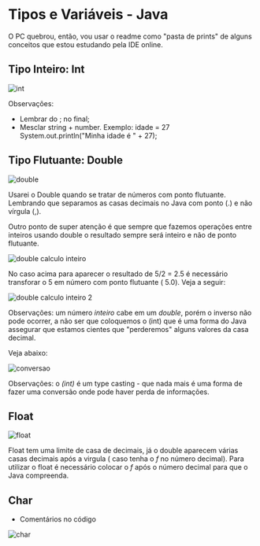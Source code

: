 # Tipos e Variáveis - Java

O PC quebrou, então, vou usar o readme como "pasta de prints" de alguns conceitos que estou estudando pela IDE online. 


## Tipo Inteiro: Int 

![int](https://user-images.githubusercontent.com/69389369/117715207-5ac1ac80-b1ae-11eb-819c-d6a51ed55a97.PNG)

Observações:
- Lembrar do ; no final;
- Mesclar string + number. Exemplo:
 idade = 27
 System.out.println("Minha idade é " + 27);
 
 
 
 ## Tipo Flutuante: Double
 
 ![double](https://user-images.githubusercontent.com/69389369/117715838-31ede700-b1af-11eb-9dc5-7c4962a99b13.PNG)

Usarei o Double quando se tratar de números com ponto flutuante. Lembrando que separamos as casas decimais no Java com ponto (.) e não vírgula (,). 

Outro ponto de super atenção é que sempre que fazemos operações entre inteiros usando double o resultado sempre será inteiro e não de ponto flutuante. 

![double calculo inteiro](https://user-images.githubusercontent.com/69389369/117715996-68c3fd00-b1af-11eb-8627-040fbf0dbfa8.PNG)

No caso acima para aparecer o resultado de 5/2 = 2.5 é necessário transforar o 5 em número com ponto flutuante ( 5.0). Veja a seguir:


![double calculo inteiro 2](https://user-images.githubusercontent.com/69389369/117716132-9741d800-b1af-11eb-9592-79b592e000a6.PNG)

Observações: um número *inteiro* cabe em um *double*, porém o inverso não pode ocorrer, a não ser que coloquemos o (int) que é uma forma do Java assegurar que estamos cientes que "perderemos" alguns valores da casa decimal. 

Veja abaixo:

![conversao](https://user-images.githubusercontent.com/69389369/117716838-7332c680-b1b0-11eb-9966-87ce205d5bd2.PNG)

Observações: o *(int)* é um type casting - que nada mais é uma forma de fazer uma conversão onde pode haver perda de informações.


 ## Float
 
![float](https://user-images.githubusercontent.com/69389369/117743231-c7ec3680-b1dc-11eb-849a-7d0837a6e252.PNG)

Float tem uma limite de casa de decimais, já o double aparecem várias casas decimais após a virgula ( caso tenha o *f* no número decimal). Para utilizar o float é necessário colocar o *f* após o número decimal para que o Java compreenda. 

## Char

- Comentários no código

![char](https://user-images.githubusercontent.com/69389369/117744576-5b266b80-b1df-11eb-8e19-6dde6d122a4a.PNG)

